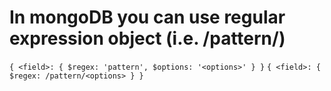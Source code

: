 # In mongoDB you can use regular expression object (i.e. /pattern/)

```{ <field>: { $regex: 'pattern', $options: '<options>' } }```
```{ <field>: { $regex: /pattern/<options> } }```
